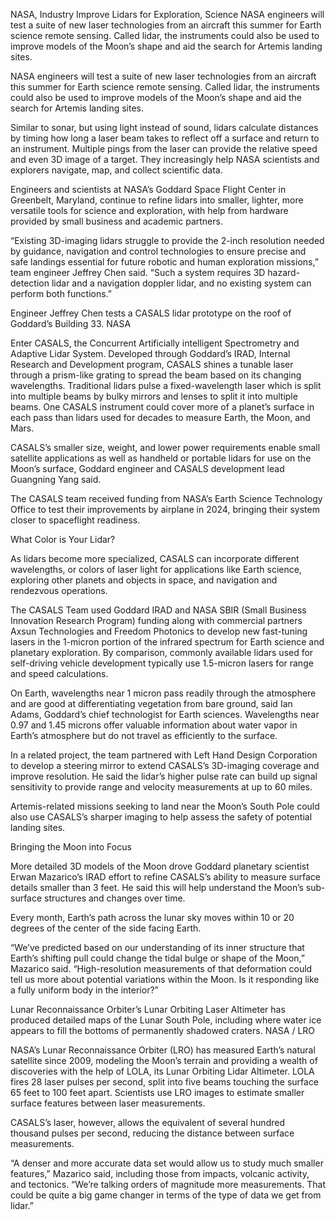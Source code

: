 NASA, Industry Improve Lidars for Exploration, Science 
 NASA engineers will test a suite of new laser technologies from an aircraft this summer for Earth science remote sensing. Called lidar, the instruments could also be used to improve models of the Moon’s shape and aid the search for Artemis landing sites.

NASA engineers will test a suite of new laser technologies from an aircraft this summer for Earth science remote sensing. Called lidar, the instruments could also be used to improve models of the Moon’s shape and aid the search for Artemis landing sites.

Similar to sonar, but using light instead of sound, lidars calculate distances by timing how long a laser beam takes to reflect off a surface and return to an instrument. Multiple pings from the laser can provide the relative speed and even 3D image of a target. They increasingly help NASA scientists and explorers navigate, map, and collect scientific data.

Engineers and scientists at NASA’s Goddard Space Flight Center in Greenbelt, Maryland, continue to refine lidars into smaller, lighter, more versatile tools for science and exploration, with help from hardware provided by small business and academic partners.

“Existing 3D-imaging lidars struggle to provide the 2-inch resolution needed by guidance, navigation and control technologies to ensure precise and safe landings essential for future robotic and human exploration missions,” team engineer Jeffrey Chen said. “Such a system requires 3D hazard-detection lidar and a navigation doppler lidar, and no existing system can perform both functions.”

Engineer Jeffrey Chen tests a CASALS lidar prototype on the roof of Goddard’s Building 33. NASA

Enter CASALS, the Concurrent Artificially intelligent Spectrometry and Adaptive Lidar System. Developed through Goddard’s IRAD, Internal Research and Development program, CASALS shines a tunable laser through a prism-like grating to spread the beam based on its changing wavelengths. Traditional lidars pulse a fixed-wavelength laser which is split into multiple beams by bulky mirrors and lenses to split it into multiple beams. One CASALS instrument could cover more of a planet’s surface in each pass than lidars used for decades to measure Earth, the Moon, and Mars.

CASALS’s smaller size, weight, and lower power requirements enable small satellite applications as well as handheld or portable lidars for use on the Moon’s surface, Goddard engineer and CASALS development lead Guangning Yang said.

The CASALS team received funding from NASA’s Earth Science Technology Office to test their improvements by airplane in 2024, bringing their system closer to spaceflight readiness.

What Color is Your Lidar?

As lidars become more specialized, CASALS can incorporate different wavelengths, or colors of laser light for applications like Earth science, exploring other planets and objects in space, and navigation and rendezvous operations.

The CASALS Team used Goddard IRAD and NASA SBIR (Small Business Innovation Research Program) funding along with commercial partners Axsun Technologies and Freedom Photonics to develop new fast-tuning lasers in the 1-micron portion of the infrared spectrum for Earth science and planetary exploration. By comparison, commonly available lidars used for self-driving vehicle development typically use 1.5-micron lasers for range and speed calculations.

On Earth, wavelengths near 1 micron pass readily through the atmosphere and are good at differentiating vegetation from bare ground, said Ian Adams, Goddard’s chief technologist for Earth sciences. Wavelengths near 0.97 and 1.45 microns offer valuable information about water vapor in Earth’s atmosphere but do not travel as efficiently to the surface.

In a related project, the team partnered with Left Hand Design Corporation to develop a steering mirror to extend CASALS’s 3D-imaging coverage and improve resolution. He said the lidar’s higher pulse rate can build up signal sensitivity to provide range and velocity measurements at up to 60 miles.

Artemis-related missions seeking to land near the Moon’s South Pole could also use CASALS’s sharper imaging to help assess the safety of potential landing sites.

Bringing the Moon into Focus

More detailed 3D models of the Moon drove Goddard planetary scientist Erwan Mazarico’s IRAD effort to refine CASALS’s ability to measure surface details smaller than 3 feet. He said this will help understand the Moon’s sub-surface structures and changes over time.

Every month, Earth’s path across the lunar sky moves within 10 or 20 degrees of the center of the side facing Earth.

“We’ve predicted based on our understanding of its inner structure that Earth’s shifting pull could change the tidal bulge or shape of the Moon,” Mazarico said. “High-resolution measurements of that deformation could tell us more about potential variations within the Moon. Is it responding like a fully uniform body in the interior?”

Lunar Reconnaissance Orbiter’s Lunar Orbiting Laser Altimeter has produced detailed maps of the Lunar South Pole, including where water ice appears to fill the bottoms of permanently shadowed craters. NASA / LRO

NASA’s Lunar Reconnaissance Orbiter (LRO) has measured Earth’s natural satellite since 2009, modeling the Moon’s terrain and providing a wealth of discoveries with the help of LOLA, its Lunar Orbiting Lidar Altimeter. LOLA fires 28 laser pulses per second, split into five beams touching the surface 65 feet to 100 feet apart. Scientists use LRO images to estimate smaller surface features between laser measurements.

CASALS’s laser, however, allows the equivalent of several hundred thousand pulses per second, reducing the distance between surface measurements.

“A denser and more accurate data set would allow us to study much smaller features,” Mazarico said, including those from impacts, volcanic activity, and tectonics. “We’re talking orders of magnitude more measurements. That could be quite a big game changer in terms of the type of data we get from lidar.”